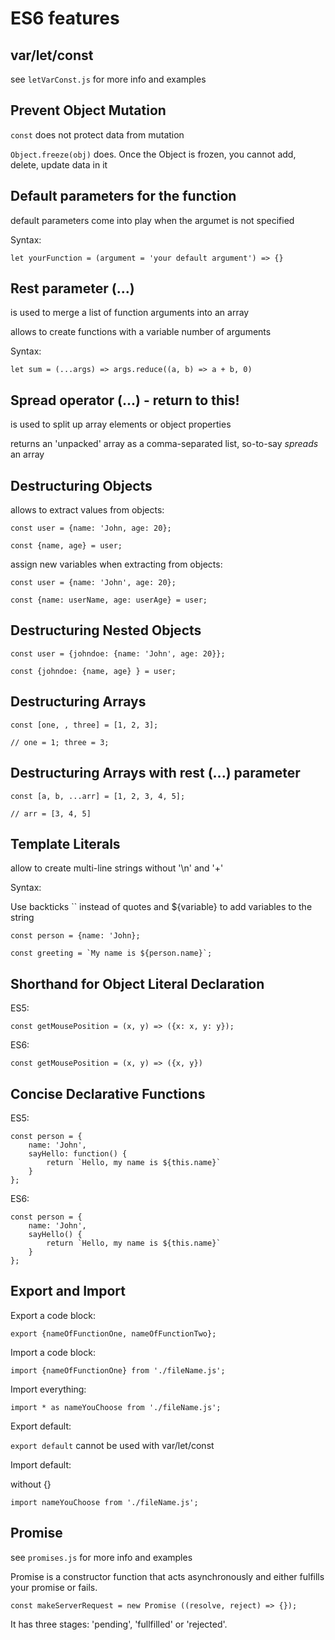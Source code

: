 # ES6 features

## var/let/const

see `letVarConst.js` for more info and examples

## Prevent Object Mutation

`const` does not protect data from mutation

`Object.freeze(obj)` does. Once the Object is frozen, you cannot add, delete, update data in it 


## Default parameters for the function

default parameters come into play when the argumet is not specified

Syntax: 

```
let yourFunction = (argument = 'your default argument') => {}
```


## Rest parameter (...)

is used to merge a list of function arguments into an array

allows to create functions with a variable number of arguments

Syntax:

```
let sum = (...args) => args.reduce((a, b) => a + b, 0)
```


## Spread operator (...) - return to this!

is used to split up array elements or object properties

returns an 'unpacked' array as a comma-separated list, so-to-say *spreads* an array


## Destructuring Objects

allows to extract values from objects:

```
const user = {name: 'John, age: 20};

const {name, age} = user;
```

assign new variables when extracting from objects:

```
const user = {name: 'John', age: 20};

const {name: userName, age: userAge} = user;
```


## Destructuring Nested Objects

```
const user = {johndoe: {name: 'John', age: 20}};

const {johndoe: {name, age} } = user;
```



## Destructuring Arrays

```
const [one, , three] = [1, 2, 3];

// one = 1; three = 3;
```



## Destructuring Arrays with rest (...) parameter

```
const [a, b, ...arr] = [1, 2, 3, 4, 5];

// arr = [3, 4, 5]
```


## Template Literals

allow to create multi-line strings without '\n' and '+'

Syntax:

Use backticks `` instead of quotes and ${variable} to add variables to the string

```
const person = {name: 'John};

const greeting = `My name is ${person.name}`;
```


## Shorthand for Object Literal Declaration

ES5:

```
const getMousePosition = (x, y) => ({x: x, y: y});
```

ES6:

```
const getMousePosition = (x, y) => ({x, y})
```


## Concise Declarative Functions
ES5:
```
const person = {
    name: 'John',
    sayHello: function() {
        return `Hello, my name is ${this.name}`
    }
};
```
ES6:

```
const person = {
    name: 'John',
    sayHello() {
        return `Hello, my name is ${this.name}`
    }
};
```

## Export and Import

Export a code block:

```
export {nameOfFunctionOne, nameOfFunctionTwo};
```

Import a code block:

```
import {nameOfFunctionOne} from './fileName.js';
```

Import everything:

```
import * as nameYouChoose from './fileName.js';
```

Export default:

`export default` cannot be used with var/let/const

Import default:

without {}

```
import nameYouChoose from './fileName.js';
```


## Promise

see `promises.js` for more info and examples

Promise is a constructor function that acts asynchronously and either fulfills your promise or fails.

```
const makeServerRequest = new Promise ((resolve, reject) => {});
```

It has three stages: 'pending', 'fullfilled' or 'rejected'.



